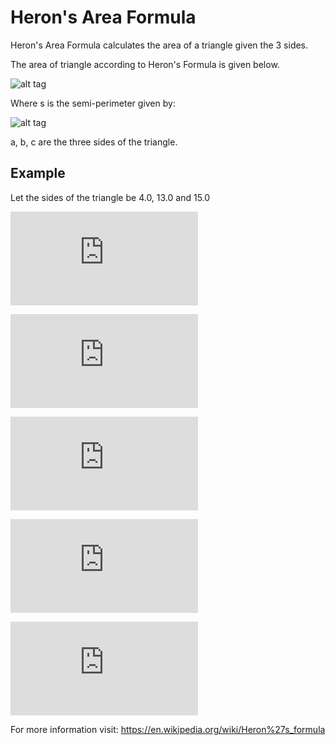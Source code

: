 # Heron's Area Formula

Heron's Area Formula calculates the area of a triangle given the 3 sides.

The area of triangle according to Heron's Formula is given below.

![alt tag](https://wikimedia.org/api/rest_v1/media/math/render/svg/d138044bb9ed870dd9dc5c7c8a3c07ab1db1705d "Heron's Formula")

Where s is the semi-perimeter given by:

![alt tag](https://wikimedia.org/api/rest_v1/media/math/render/svg/08ed8a6e351198e0c4ca8d71fa2e2bc4171e9439 "semi-perimeter")

a, b, c are the three sides of the triangle.

## Example

Let the sides of the triangle be 4.0, 13.0 and 15.0

![first equation](http://latex.codecogs.com/png.latex?%5Cinline%20s%3D%5Cfrac%7B1%7D%7B2%7D%28a&plus;b&plus;c%29%3D%5Cfrac%7B1%7D%7B2%7D%284.0%20&plus;%2013.0%20&plus;%2015.0%29%3D16.0)

![second equation](http://latex.codecogs.com/png.latex?%5Cinline%20Area%3D%5Csqrt%7B16.0%5Ctimes%2816.0%20-%204.0%29%5Ctimes%2816.0%20-%2013.0%29%5Ctimes%2816.0%20-%2015.0%29%7D)

![third equation](http://latex.codecogs.com/png.latex?%5Cinline%20%3D%5Csqrt%7B16.0%5Ctimes12.0%5Ctimes3.0%5Ctimes1.0%7D)

![fourth equation](http://latex.codecogs.com/png.latex?%5Cinline%20%3D%5Csqrt%7B576.0%7D)

![fifth equation](http://latex.codecogs.com/png.latex?%5Cinline%20%3D24)

  For more information visit: https://en.wikipedia.org/wiki/Heron%27s_formula